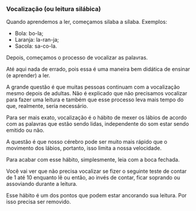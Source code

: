 ### Vocalização (ou leitura silábica)

Quando aprendemos a ler, começamos silaba a sílaba. Exemplos:

* Bola: bo-la;
* Laranja: la-ran-ja;
* Sacola: sa-co-la.

Depois, começamos o processo de vocalizar as palavras.

Até aqui nada de errado, pois essa é uma maneira bem didática de ensinar (e aprender) a ler.

A grande questão é que muitas pessoas continuam com a vocalização mesmo depois de adultas. Não é explicado que não precisamos vocalizar para fazer uma leitura e também que esse processo leva mais tempo do que, realmente, seria necessário.

Para ser mais exato, vocalização é o hábito de mexer os lábios de acordo com as palavras que estão sendo lidas, independente do som estar sendo emitido ou não.

A questão é que nosso cérebro pode ser muito mais rápido que o movimento dos lábios, portanto, isso limita a nossa velocidade.

Para acabar com esse hábito, simplesmente, leia com a boca fechada.

Você vai ver que não precisa vocalizar se fizer o seguinte teste de contar de 1 até 10 enquanto lê ou então, ao invés de contar, ficar soprando ou assoviando durante a leitura.

Esse hábito é um dos pontos que podem estar ancorando sua leitura. Por isso precisa ser removido.
